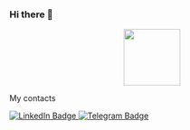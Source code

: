### Hi there 👋

<div id="header" align="center">
  <img src="https://media.giphy.com/media/M9gbBd9nbDrOTu1Mqx/giphy.gif" width="100"/>
</div>


My contacts


<div id="badges">
  <a href="https://www.linkedin.com/in/%D1%80%D0%BE%D0%BC%D0%B0-%D0%B3%D0%B0%D0%BC%D0%B8%D0%BD-978b06225">
    <img src="https://img.shields.io/badge/LinkedIn-blue?style=for-the-badge&logo=linkedin&logoColor=white" alt="LinkedIn Badge"/>
  </a>
  
  <a href="https://t.me/Fiz0rg">
    <img src="https://img.shields.io/badge/Telegram-black?style=for-the-badge&logo=Telegram&logoColor=Blue" alt="Telegram Badge"/>
  </a>
</div>

<img src="https://komarev.com/ghpvc/?username=Fiz0rg&style=flat-square&color=blue" alt=""/>

<!--
**Fiz0rg/Fiz0rg** is a ✨ _special_ ✨ repository because its `README.md` (this file) appears on your GitHub profile.

Here are some ideas to get you started:

- 🔭 I’m currently working on ...
- 🌱 I’m currently learning ...
- 👯 I’m looking to collaborate on ...
- 🤔 I’m looking for help with ...
- 💬 Ask me about ...
- 📫 How to reach me: ...
- 😄 Pronouns: ...
- ⚡ Fun fact: ...
-->
